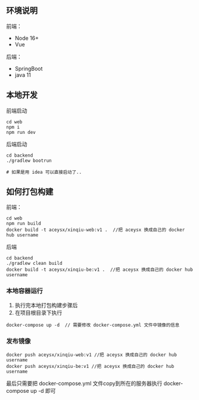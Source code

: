 ## 环境说明

前端：
- Node 16+
- Vue

后端：
- SpringBoot
- java 11

## 本地开发

前端启动

```aidl
cd web
npm i
npm run dev
```

后端启动
```aidl
cd backend 
./gradlew bootrun

# 如果是用 idea 可以直接启动了..
```

## 如何打包构建

前端：
```aidl
cd web
npm run build
docker build -t aceysx/xinqiu-web:v1 .  //把 aceysx 换成自己的 docker hub username
```

后端
```aidl
cd backend
./gradlew clean build
docker build -t aceysx/xinqiu-be:v1 .  //把 aceysx 换成自己的 docker hub username
```

### 本地容器运行
1. 执行完本地打包构建步骤后
2. 在项目根目录下执行
```aidl
docker-compose up -d  // 需要修改 docker-compose.yml 文件中镜像的信息
```

### 发布镜像
```aidl
docker push aceysx/xinqiu-web:v1 //把 aceysx 换成自己的 docker hub username
docker push aceysx/xinqiu-be:v1 //把 aceysx 换成自己的 docker hub username
```
最后只需要把 docker-compose.yml 文件copy到所在的服务器执行 docker-compose up -d 即可



